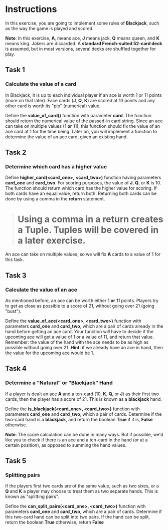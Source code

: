 # Instructions

In this exercise, you are going to implement some rules of **Blackjack**, such as the way the game is played and scored.

**Note**: In this exercise, **A**, means ace, **J** means jack, **Q** means queen, and **K** means king. Jokers are discarded. A **standard French-suited 52-card deck** is assumed, but in most versions, several decks are shuffled together for play.

## Task 1

### Calculate the value of a card

In Blackjack, it is up to each individual player if an ace is worth 1 or 11 points (more on that later). Face cards (**J**, **Q**, **K**) are scored at 10 points and any other card is worth its "pip" (numerical) value.

Define the **value_of_card(<card>)** function with parameter **card**. The function should return the numerical value of the passed-in card string. Since an ace can take on multiple values (1 **or** 11), this function should fix the value of an ace card at 1 for the time being. Later on, you will implement a function to determine the value of an ace card, given an existing hand.

## Task 2

### Determine which card has a higher value

Define **higher_card(<card_one>, <card_two>)** function having parameters **card_one** and **card_two**. For scoring purposes, the value of **J**, **Q**, or **K** is 10. The function should return which card has the higher value for scoring. If both cards have an equal value, return both. Returning both cards can be done by using a comma in the **return** statement.

> # Using a comma in a return creates a Tuple. Tuples will be covered in a later exercise.

An ace can take on multiple values, so we will fix **A** cards to a value of 1 for this task.

## Task 3

### Calculate the value of an ace

As mentioned before, an ace can be worth either 1 **or** 11 points. Players try to get as close as possible to a score of 21, without going over 21 (going "bust").

Define the **value_of_ace(<card_one>, <card_two>)** function with parameters **card_one** and **card_two**, which are a pair of cards already in the hand before getting an ace card. Your function will have to decide if the upcoming ace will get a value of 1 or a value of 11, and return that value. Remember: the value of the hand with the ace needs to be as high as possible without going over 21.
**Hint**: if we already have an ace in hand, then the value for the upcoming ace would be 1.

## Task 4

### Determine a "Natural" or "Blackjack" Hand

If a player is dealt an ace **A** and a ten-card (10, **K**, **Q**, or **J**) as their first two cards, then the player has a score of 21. This is known as a **blackjack** hand.

Define the **is_blackjack(<card_one>, <card_two>)** function with parameters **card_one** and **card_two**, which a pair of cards. Determine if the two-card hand is a **blackjack**, and return the boolean **True** if it is, **False** otherwise.

**Note**: The score calculation can be done in many ways. But if possible, we'd like you to check if there is an ace and a ten-card in the hand (or at a certain position), as opposed to summing the hand values.

## Task 5

### Splitting pairs

If the players first two cards are of the same value, such as two sixes, or a **Q** and **K** a player may choose to treat them as two separate hands. This is known as "splitting pairs".

Define the **can_split_pairs(<card_one>, <card_two>)** function with parameters **card_one** and **card_two**, which are a pair of cards. Determine if this two-card hand can be split into two pairs. If the hand can be split, return the boolean **True** otherwise, return **False**

